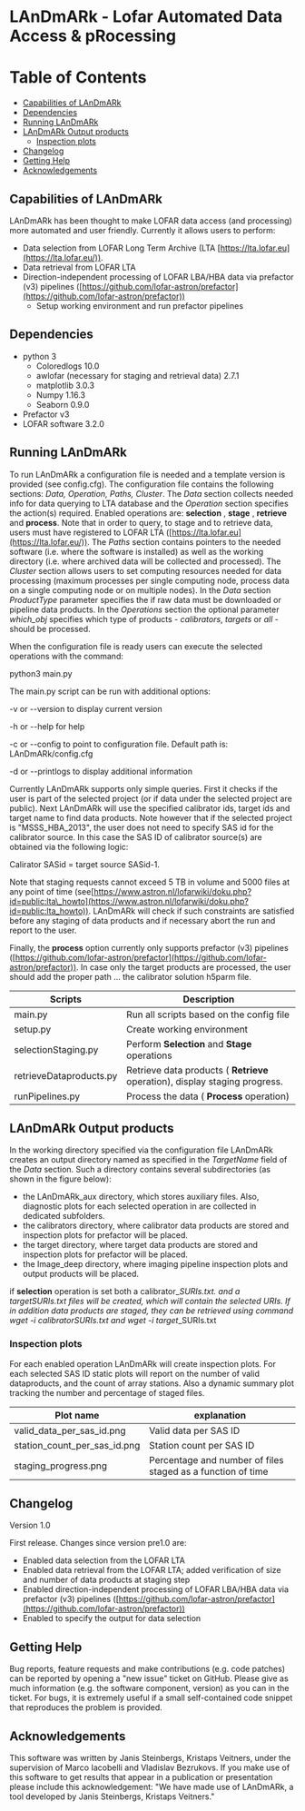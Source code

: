 # LAnDmARk -  Lofar Automated Data Access &amp; pRocessing 

# Table of Contents
* [Capabilities of LAnDmARk](#capabilities-of-landmark)
* [Dependencies](#dependencies)
* [Running LAnDmARk](#running-landmark)
* [LAnDmARk Output products](#landmark-output-products)
    + [Inspection plots](#inspection-plots)
* [Changelog](#changelog)
* [Getting Help](#getting-help)
* [Acknowledgements](#acknowledgements)

## Capabilities of LAnDmARk
LAnDmARk has been thought to make LOFAR data access (and processing) more automated and user friendly. Currently it allows users to perform:

- Data selection from LOFAR Long Term Archive (LTA [https://lta.lofar.eu](https://lta.lofar.eu/)).
- Data retrieval from LOFAR LTA
- Direction-independent processing of LOFAR LBA/HBA data via prefactor (v3) pipelines ([https://github.com/lofar-astron/prefactor](https://github.com/lofar-astron/prefactor))
  - Setup working environment and run prefactor pipelines

## Dependencies

- python 3
  - Coloredlogs 10.0
  - awlofar (necessary for staging and retrieval data) 2.7.1
  - matplotlib 3.0.3
  - Numpy 1.16.3
  - Seaborn 0.9.0
- Prefactor v3
- LOFAR software 3.2.0


## Running LAnDmARk

To run LAnDmARk a configuration file is needed and a template version is provided (see config.cfg). The configuration file contains the following sections: _Data, Operation, Paths, Cluster_. The _Data_ section collects needed info for data querying to LTA database and the _Operation_ section specifies the action(s) required. Enabled operations are: **selection** , **stage** , **retrieve** and **process**. Note that in order to query, to stage and to retrieve data, users must have registered to LOFAR LTA ([https://lta.lofar.eu](https://lta.lofar.eu/)). The _Paths_ section contains pointers to the needed software (i.e. where the software is installed) as well as the working directory (i.e. where archived data will be collected and processed). The _Cluster_ section allows users to set computing resources needed for data processing (maximum processes per single computing node, process data on a single computing node or on multiple nodes). In the _Data_ section _ProductType_ parameter specifies the if raw data must be downloaded or pipeline data products. In the _Operations_ section the optional parameter _which\_obj_ specifies which type of products - _calibrators_, _targets_ or _all_ - should be processed.

When the configuration file is ready users can execute the selected operations with the command:

python3 main.py

The main.py script can be run with additional options:

-v or --version to display current version

-h or --help for help

-c or --config to point to configuration file. Default path is: LAnDmARk/config.cfg

-d or --printlogs to display additional information

Currently LAnDmARk supports only simple queries. First it checks if the user is part of the selected project (or if data under the selected project are public). Next LAnDmARk will use the specified calibrator ids, target ids and target name to find data products. Note however that if the selected project is &quot;MSSS\_HBA\_2013&quot;, the user does not need to specify SAS id for the calibrator source. In this case the SAS ID of calibrator source(s) are obtained via the following logic:

Calirator SASid  = target source SASid-1.

Note that staging requests cannot exceed 5 TB in volume and 5000 files at any point of time (see[https://www.astron.nl/lofarwiki/doku.php?id=public:lta\_howto](https://www.astron.nl/lofarwiki/doku.php?id=public:lta_howto)). LAnDmARk will check if such constraints are satisfied before any staging of  data products and if necessary abort the run and report to the user.

Finally, the **process** option currently only supports prefactor (v3) pipelines ([https://github.com/lofar-astron/prefactor](https://github.com/lofar-astron/prefactor)). In case only the target products are processed, the user should add the proper path … the calibrator solution h5parm file.



| **Scripts** | **Description** |
| --- | --- |
| main.py | Run all scripts based on the config file |
| setup.py | Create working environment |
| selectionStaging.py | Perform **Selection** and **Stage** operations |
| retrieveDataproducts.py | Retrieve data products ( **Retrieve** operation), display staging progress. |
| runPipelines.py | Process the data ( **Process** operation) |

## LAnDmARk Output products

In the working directory specified via the configuration file LAnDmARk creates an output directory named as specified in the _TargetName_ field of the _Data_ section. Such a directory contains several subdirectories (as shown in the figure below):

- the LAnDmARk\_aux directory, which stores auxiliary files. Also, diagnostic plots for each selected operation in are collected in dedicated subfolders.
- the calibrators directory, where calibrator data products are stored and inspection plots for prefactor will be placed.
- the target directory, where target data products are stored and inspection plots for prefactor will be placed.
- the Image\_deep directory, where imaging pipeline inspection plots and output products will be placed.

if  **selection** operation is set both a calibrator_<SAS ID>_SURIs.txt. and a target_<SAS ID>_SURIs.txt files will be created, which will contain the selected URIs. If in addition data products are staged, they can be retrieved using command wget -i  calibrator_<SAS ID>_SURIs.txt and wget -i  target_<SAS ID>_SURIs.txt


### Inspection plots

For each enabled operation LAnDmARk will create inspection plots. For each selected SAS ID static plots will report on the number of valid dataproducts, and the count of array stations. Also a dynamic summary plot tracking the number and percentage of staged files.



| **Plot name** | **explanation** |
| --- | --- |
| valid\_data\_per\_sas\_id.png | Valid data per SAS ID |
| station\_count\_per\_sas\_id.png | Station count per SAS ID |
| staging\_progress.png | Percentage and number of files staged as a function of time |

## Changelog

Version 1.0

First release. Changes since version pre1.0 are:

- Enabled data selection from the LOFAR LTA
- Enabled data retrieval from the LOFAR LTA; added verification of size and number of data products at staging step
- Enabled direction-independent processing of LOFAR LBA/HBA data via prefactor (v3) pipelines ([https://github.com/lofar-astron/prefactor](https://github.com/lofar-astron/prefactor))
- Enabled to specify the output for data selection

## Getting Help

Bug reports, feature requests and make contributions (e.g. code patches) can be reported by opening a &quot;new issue&quot; ticket on GitHub. Please give as much information (e.g. the software component, version) as you can in the ticket. For bugs, it is extremely useful if a small self-contained code snippet that reproduces the problem is provided.

## Acknowledgements

This software was written by Janis Steinbergs, Kristaps Veitners, under the supervision of Marco Iacobelli and Vladislav Bezrukovs. If you make use of this software to get results that appear in a publication or presentation please include this acknowledgement: &quot;We have made use of LAnDmARk, a tool developed by Janis Steinbergs, Kristaps Veitners.&quot;

